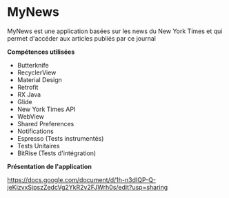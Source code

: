 # MyNews
MyNews est une application basées sur les news du New York Times et qui permet d'accéder aux articles publiés par ce journal

**Compétences utilisées**
- Butterknife
- RecyclerView
- Material Design
- Retrofit
- RX Java
- Glide
- New York Times API
- WebView
- Shared Preferences
- Notifications
- Espresso (Tests instrumentés)
- Tests Unitaires
- BitRise (Tests d'intégration)

**Présentation de l'application**

<https://docs.google.com/document/d/1h-n3dIQP-Q-jeKizvxSjpszZedcVg2YkR2v2FJWrh0s/edit?usp=sharing>
